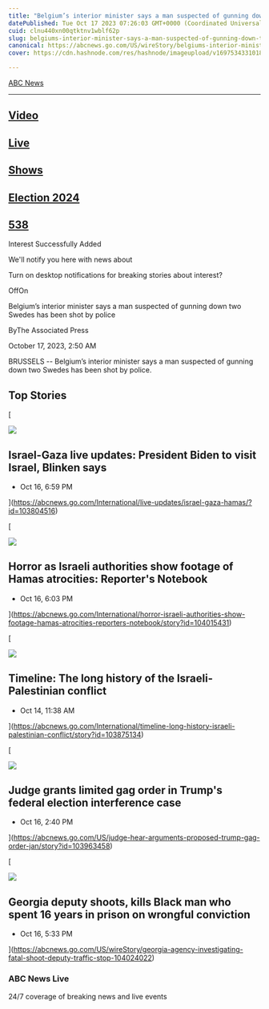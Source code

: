 ```yaml
---
title: "Belgium’s interior minister says a man suspected of gunning down two Swedes has been shot by police"
datePublished: Tue Oct 17 2023 07:26:03 GMT+0000 (Coordinated Universal Time)
cuid: clnu440xn00qtktnv1wblf62p
slug: belgiums-interior-minister-says-a-man-suspected-of-gunning-down-two-swedes-has-been-shot-by-police-1
canonical: https://abcnews.go.com/US/wireStory/belgiums-interior-minister-man-suspected-gunning-swedes-shot-104031753
cover: https://cdn.hashnode.com/res/hashnode/imageupload/v1697534331018/61590bd2-ebc3-49f9-bb08-54c593ad8b24.jpeg

---
```


[ABC News](https://abcnews.go.com/)


---------------------------------------

[](https://abcnews.go.com/Video)

[Video](https://abcnews.go.com/Video)
-------------------------------------

[](https://abcnews.go.com/Live)

[Live](https://abcnews.go.com/Live)
-----------------------------------

[](https://abcnews.go.com/amp/US/wireStory/belgiums-interior-minister-man-suspected-gunning-swedes-shot-104031753#)

[Shows](https://abcnews.go.com/amp/US/wireStory/belgiums-interior-minister-man-suspected-gunning-swedes-shot-104031753#)
------------------------------------------------------------------------------------------------------------------------

[](https://abcnews.go.com/elections)

[Election 2024](https://abcnews.go.com/elections)
-------------------------------------------------

[](https://abcnews.go.com/538)

[538](https://abcnews.go.com/538)
---------------------------------

[](https://abcnews.go.com/amp/US/wireStory/belgiums-interior-minister-man-suspected-gunning-swedes-shot-104031753#)

Interest Successfully Added

We'll notify you here with news about

Turn on desktop notifications for breaking stories about interest?

OffOn

Belgium’s interior minister says a man suspected of gunning down two Swedes has been shot by police

ByThe Associated Press

October 17, 2023, 2:50 AM

BRUSSELS -- Belgium’s interior minister says a man suspected of gunning down two Swedes has been shot by police.

Top Stories
-----------

[

![](https://cdn.hashnode.com/res/hashnode/imageupload/v1697534330358/8535c175-ee78-4f59-8959-6d2f9b595b59.jpeg)

Israel-Gaza live updates: President Biden to visit Israel, Blinken says
-----------------------------------------------------------------------

*   Oct 16, 6:59 PM
    





](https://abcnews.go.com/International/live-updates/israel-gaza-hamas/?id=103804516)

[

![](https://cdn.hashnode.com/res/hashnode/imageupload/v1697534330531/dd8e522d-c42a-410b-99df-2d0b59a885ba.jpeg)

Horror as Israeli authorities show footage of Hamas atrocities: Reporter's Notebook
-----------------------------------------------------------------------------------

*   Oct 16, 6:03 PM
    





](https://abcnews.go.com/International/horror-israeli-authorities-show-footage-hamas-atrocities-reporters-notebook/story?id=104015431)

[

![](https://cdn.hashnode.com/res/hashnode/imageupload/v1697534330655/d0b74819-b9d6-4bd8-90b6-efa10d573b51.jpeg)

Timeline: The long history of the Israeli-Palestinian conflict
--------------------------------------------------------------

*   Oct 14, 11:38 AM
    





](https://abcnews.go.com/International/timeline-long-history-israeli-palestinian-conflict/story?id=103875134)

[

![](https://cdn.hashnode.com/res/hashnode/imageupload/v1697534330776/daa3d9b1-077d-485a-9ff6-c6471c66b7f3.jpeg)

Judge grants limited gag order in Trump's federal election interference case
----------------------------------------------------------------------------

*   Oct 16, 2:40 PM
    





](https://abcnews.go.com/US/judge-hear-arguments-proposed-trump-gag-order-jan/story?id=103963458)

[

![](https://cdn.hashnode.com/res/hashnode/imageupload/v1697534330899/3f8b6d3d-bf21-4823-bb52-f0c6da2faa7d.jpeg)

Georgia deputy shoots, kills Black man who spent 16 years in prison on wrongful conviction
------------------------------------------------------------------------------------------

*   Oct 16, 5:33 PM
    





](https://abcnews.go.com/US/wireStory/georgia-agency-investigating-fatal-shoot-deputy-traffic-stop-104024022)

### ABC News Live

24/7 coverage of breaking news and live events
